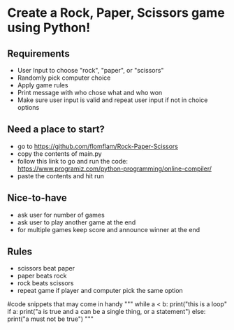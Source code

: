 # Create a Rock, Paper, Scissors game using Python!
## Requirements
- User Input to choose "rock", "paper", or "scissors"
- Randomly pick computer choice
- Apply game rules
- Print message with who chose what and who won
- Make sure user input is valid and repeat user input if not in choice options

## Need a place to start?
- go to https://github.com/flomflam/Rock-Paper-Scissors
- copy the contents of main.py
- follow this link to go and run the code: https://www.programiz.com/python-programming/online-compiler/
- paste the contents and hit run 

## Nice-to-have
- ask user for number of games
- ask user to play another game at the end
- for multiple games keep score and announce winner at the end

## Rules
- scissors beat paper
- paper beats rock
- rock beats scissors
- repeat game if player and computer pick the same option

#code snippets that may come in handy
"""
while a < b:
  print("this is a loop"
if a:
  print("a is true and a can be a single thing, or a statement")
else:
  print("a must not be true")
"""
